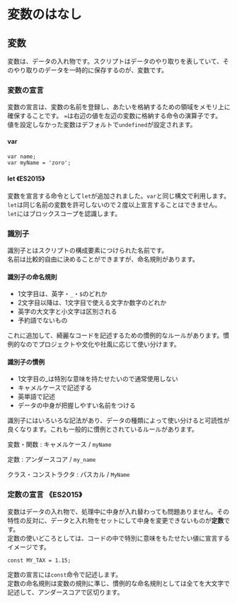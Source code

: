 # 変数のはなし


## 変数

変数は、データの入れ物です。スクリプトはデータのやり取りを表していて、そのやり取りのデータを一時的に保存するのが、変数です。





### 変数の宣言

変数の宣言は、変数の名前を登録し、あたいを格納するための領域をメモリ上に確保することです。
`=`は右辺の値を左辺の変数に格納する命令の演算子です。  
値を設定しなかった変数はデフォルトで`undefined`が設定されます。

#### var

```
var name;
var myName = 'zoro';
```


#### let 《ES2015》

変数を宣言する命令として`let`が追加されました。`var`と同じ構文で利用します。  
`let`は同じ名前の変数を許可しないので２度以上宣言することはできません。  
`let`にはブロックスコープを認識します。





### 識別子

識別子とはスクリプトの構成要素につけられた名前です。  
名前は比較的自由に決めることができますが、命名規則があります。

#### 識別子の命名規則

* 1文字目は、英字・`_`・`$`のどれか
* 2文字目以降は、1文字目で使える文字か数字のどれか
* 英字の大文字と小文字は区別される
* 予約語でないもの

これに追加して、綺麗なコードを記述するための慣例的なルールがあります。慣例的なのでプロジェクトや文化や社風に応じて使い分けます。

#### 識別子の慣例

* 1文字目の_は特別な意味を持たせたいので通常使用しない
* キャメルケースで記述する
* 英単語で記述
* データの中身が把握しやすい名前をつける

識別子にはいろいろな記法があり、データの種類によって使い分けると可読性が良くなります。これも一般的に慣例とされているルールがあります。

変数・関数
: キャメルケース / `myName`

定数
: アンダースコア / `my_name`

クラス・コンストラクタ
: パスカル / `MyName`




### 定数の宣言 《ES2015》

変数はデータの入れ物で、処理中に中身が入れ替わっても問題ありません。その特性の反対に、データと入れ物をセットにして中身を変更できないものが**定数**です。  
定数の使いどころとしては、コードの中で特別に意味をもたせたい値に宣言するイメージです。

```
const MY_TAX = 1.15;
```

定数の宣言には`const`命令で記述します。  
定数の命名規則は変数の規則に準じ、慣例的な命名規則としては全てを大文字で記述して、アンダースコアで区切ります。



